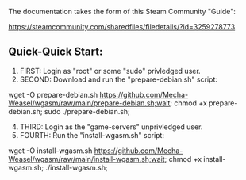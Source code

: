 
The documentation takes the form of this Steam Community "Guide":

https://steamcommunity.com/sharedfiles/filedetails/?id=3259278773

Quick-Quick Start:
-----------------

1.  FIRST: Login as "root" or some "sudo" privledged user.
2.  SECOND: Download and run the "prepare-debian.sh" script:

  wget -O prepare-debian.sh https://github.com/Mecha-Weasel/wgasm/raw/main/prepare-debian.sh;wait;
  chmod +x prepare-debian.sh;
  sudo ./prepare-debian.sh;

4.  THIRD: Login as the "game-servers" unprivledged user.
5.  FOURTH: Run the "install-wgasm.sh" script:

  wget -O install-wgasm.sh https://github.com/Mecha-Weasel/wgasm/raw/main/install-wgasm.sh;wait;
  chmod +x install-wgasm.sh;
  ./install-wgasm.sh;

